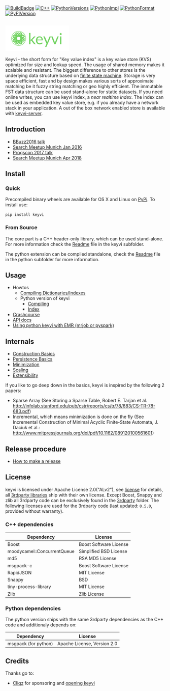 ##
[![BuildBadge](https://github.com/KeyviDev/keyvi/workflows/Build%20keyvi/badge.svg)](https://github.com/KeyviDev/keyvi/actions)
[![C++](https://img.shields.io/badge/C%2B%2B-11-blue.svg)](/keyvi/README.md)
[![PythonVersions](https://img.shields.io/pypi/pyversions/keyvi.svg)](https://pypi.python.org/pypi/keyvi/)
[![PythonImpl](https://img.shields.io/pypi/implementation/keyvi.svg)](https://pypi.python.org/pypi/keyvi/)
[![PythonFormat](https://img.shields.io/pypi/format/keyvi.svg)](https://pypi.python.org/pypi/keyvi/)
[![PyPIVersion](https://img.shields.io/pypi/v/keyvi.svg)](https://pypi.python.org/pypi/keyvi/)

##
![Keyvi](/doc/images/keyvi-small.png)

Keyvi - the short form for "Key value index" is a key value store (KVS) optimized for size and lookup speed. The usage of shared memory makes it scalable and resistant. The biggest difference to other stores is the underlying data structure based on [finite state machine](https://en.wikipedia.org/wiki/Finite-state_machine). Storage is very space efficient, fast and by design makes various sorts of approximate matching be it fuzzy string matching or geo highly efficient. The immutable FST data structure can be used stand-alone for static datasets. If you need online writes, you can use keyvi index, a _near realtime index_. The index can be used as embedded key value store, e.g. if you already have a network stack in your application. A out of the box network enabled store is available with [keyvi-server](https://github.com/KeyviDev/keyvi-server).

## Introduction

  * [BBuzz2016 talk](https://www.youtube.com/watch?v=GBjisdmHe4g)
  * [Search Meetup Munich Jan 2016](http://www.slideshare.net/HendrikMuhs/keyvi-the-key-value-index-cliqz)
  * [Progscon 2017 talk](https://www.infoq.com/presentations/keyvi)
  * [Search Meetup Munich Apr 2018](https://cdn.jsdelivr.net/gh/KeyviDev/keyvi/doc/presentations/searchmuc_apr_2018/keyvi-presentation-search-meetup-2018.svg#1_0)

## Install

### Quick

Precompiled binary wheels are available for OS X and Linux on [PyPi](https://pypi.python.org/pypi/keyvi). To install use:

    pip install keyvi

### From Source

The core part is a C++ header-only library, which can be used stand-alone. For more information check the [Readme](/keyvi/README.md) file in the keyvi subfolder.

The python extension can be compiled standalone, check the [Readme](/python/README.md) file in the python subfolder for more information.


## Usage

  * Howtos
    * [Compiling Dictionaries/Indexes](/doc/usage/Building%20keyvi%20dictionaries.md)
    * Python version of keyvi
      * [Compiling](/doc/usage/Building%20keyvi%20dictionaries%20with%20python.md)
      * [Index](/doc/usage/Keyvi%20Index%20with%20python.md)
  * [Crashcourse](/doc/usage/Crashcourse.md)
  * [API docs](https://keyvidev.github.io/keyvi/index.html)
  * [Using python keyvi with EMR (mrjob or pyspark)](/doc/usage/Using%20pykeyvi%20in%20EMR.md)  

## Internals
  
  * [Construction Basics](/doc/algorithm/Construction-Basics.md)
  * [Persistence Basics](/doc/algorithm/Persistence-Basics.md)
  * [Minimization](/doc/algorithm/Minimization.md)
  * [Scaling](/doc/algorithm/Scaling.md)
  * [Extensibility](/doc/algorithm/Extensibility.md)

If you like to go deep down in the basics, keyvi is inspired by the following 2 papers:

  * Sparse Array (See Storing a Sparse Table, Robert E. Tarjan et al. http://infolab.stanford.edu/pub/cstr/reports/cs/tr/78/683/CS-TR-78-683.pdf)
  * Incremental, which means minimization is done on the fly (See Incremental Construction of Minimal Acyclic Finite-State Automata, J. Daciuk et al.: http://www.mitpressjournals.org/doi/pdf/10.1162/089120100561601)

## Release procedure
  * [How to make a release](doc/RELEASE_PROCESS.md)
  
## License

keyvi is licensed under Apache License 2.0("ALv2"), see [license](LICENSE) for details, all [3rdparty libraries](/keyvi/3rdparty) ship with their own license. Except Boost, Snappy and zlib all 3rdparty code can be exclusively found in the [3rdparty](/keyvi/3rdparty) folder. The following licenses are used for the 3rdparty code (last updated: `0.5.0`, provided without warranty).

### C++ dependencies

| Dependency                  | License                 |
| --------------------------- | ----------------------- |
| Boost                       | Boost Software License  |
| moodycamel::ConcurrentQueue | Simplified BSD License  |
| md5                         | RSA MD5 License         |
| msgpack-c                   | Boost Software License  |
| RapidJSON                   | MIT License             |
| Snappy                      | BSD                     |
| tiny-process-library        | MIT License             |
| Zlib                        | Zlib License            |


### Python dependencies

The python version ships with the same 3rdparty dependencies as the C++ code and additionaly depends on:

| Dependency                  | License                      |
| --------------------------- | ---------------------------- |
| msgpack (for python)        | Apache License, Version 2.0  |


## Credits

Thanks go to:

 - [Cliqz](https://cliqz.com/) for sponsoring and [opening keyvi](https://cliqz.com/en/magazine/cliqzs-major-open-source-contribution-keyvi-key-value-index)
